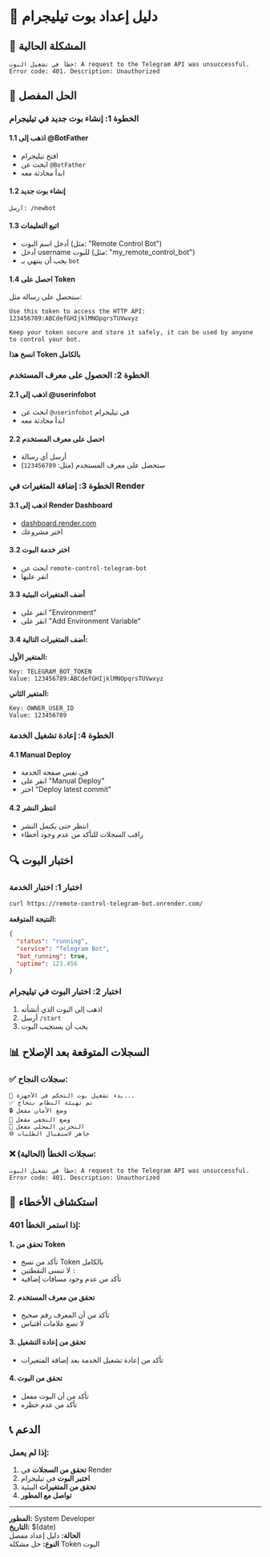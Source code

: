 # 🔧 دليل إعداد بوت تيليجرام

## 🎯 المشكلة الحالية
```
خطأ في تشغيل البوت: A request to the Telegram API was unsuccessful. Error code: 401. Description: Unauthorized
```

## 🔧 الحل المفصل

### الخطوة 1: إنشاء بوت جديد في تيليجرام

#### 1.1 اذهب إلى @BotFather
- افتح تيليجرام
- ابحث عن `@BotFather`
- ابدأ محادثة معه

#### 1.2 إنشاء بوت جديد
```
أرسل: /newbot
```

#### 1.3 اتبع التعليمات
- أدخل اسم البوت (مثل: "Remote Control Bot")
- أدخل username للبوت (مثل: "my_remote_control_bot")
- يجب أن ينتهي بـ `bot`

#### 1.4 احصل على Token
ستحصل على رسالة مثل:
```
Use this token to access the HTTP API:
123456789:ABCdefGHIjklMNOpqrsTUVwxyz

Keep your token secure and store it safely, it can be used by anyone to control your bot.
```

**انسخ هذا Token بالكامل**

### الخطوة 2: الحصول على معرف المستخدم

#### 2.1 اذهب إلى @userinfobot
- ابحث عن `@userinfobot` في تيليجرام
- ابدأ محادثة معه

#### 2.2 احصل على معرف المستخدم
- أرسل أي رسالة
- ستحصل على معرف المستخدم (مثل: `123456789`)

### الخطوة 3: إضافة المتغيرات في Render

#### 3.1 اذهب إلى Render Dashboard
- [dashboard.render.com](https://dashboard.render.com)
- اختر مشروعك

#### 3.2 اختر خدمة البوت
- ابحث عن `remote-control-telegram-bot`
- انقر عليها

#### 3.3 أضف المتغيرات البيئية
- انقر على "Environment"
- انقر على "Add Environment Variable"

#### 3.4 أضف المتغيرات التالية:

**المتغير الأول:**
```
Key: TELEGRAM_BOT_TOKEN
Value: 123456789:ABCdefGHIjklMNOpqrsTUVwxyz
```

**المتغير الثاني:**
```
Key: OWNER_USER_ID
Value: 123456789
```

### الخطوة 4: إعادة تشغيل الخدمة

#### 4.1 Manual Deploy
- في نفس صفحة الخدمة
- انقر على "Manual Deploy"
- اختر "Deploy latest commit"

#### 4.2 انتظر النشر
- انتظر حتى يكتمل النشر
- راقب السجلات للتأكد من عدم وجود أخطاء

## 🔍 اختبار البوت

### اختبار 1: اختبار الخدمة
```bash
curl https://remote-control-telegram-bot.onrender.com/
```

**النتيجة المتوقعة:**
```json
{
  "status": "running",
  "service": "Telegram Bot",
  "bot_running": true,
  "uptime": 123.456
}
```

### اختبار 2: اختبار البوت في تيليجرام
1. اذهب إلى البوت الذي أنشأته
2. أرسل `/start`
3. يجب أن يستجيب البوت

## 📊 السجلات المتوقعة بعد الإصلاح

### ✅ سجلات النجاح:
```
🚀 بدء تشغيل بوت التحكم في الأجهزة...
✅ تم تهيئة النظام بنجاح
🔒 وضع الأمان مفعل
👻 وضع التخفي مفعل
💾 التخزين المحلي مفعل
🌐 جاهز لاستقبال الطلبات
```

### ❌ سجلات الخطأ (الحالية):
```
خطأ في تشغيل البوت: A request to the Telegram API was unsuccessful. Error code: 401. Description: Unauthorized
```

## 🔧 استكشاف الأخطاء

### إذا استمر الخطأ 401:

#### 1. تحقق من Token
- تأكد من نسخ Token بالكامل
- لا تنسى النقطتين `:`
- تأكد من عدم وجود مسافات إضافية

#### 2. تحقق من معرف المستخدم
- تأكد من أن المعرف رقم صحيح
- لا تضع علامات اقتباس

#### 3. تحقق من إعادة التشغيل
- تأكد من إعادة تشغيل الخدمة بعد إضافة المتغيرات

#### 4. تحقق من البوت
- تأكد من أن البوت مفعل
- تأكد من عدم حظره

## 📞 الدعم

### إذا لم يعمل:
1. **تحقق من السجلات** في Render
2. **اختبر البوت** في تيليجرام
3. **تحقق من المتغيرات** البيئية
4. **تواصل مع المطور**

---

**المطور:** System Developer  
**التاريخ:** $(date)  
**الحالة:** دليل إعداد مفصل  
**النوع:** حل مشكلة Token البوت